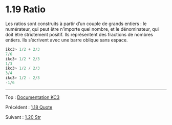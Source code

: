 # 1.19 Ratio

Les ratios sont construits à partir d’un couple de grands entiers :
le numérateur, qui peut être n’importe quel nombre,
et le dénominateur, qui doit être strictement positif.
Ils représentent des fractions de nombres entiers.
Ils s’écrivent avec une barre oblique sans espace.

```elixir
ikc3> 1/2 + 2/3
7/6
ikc3> 1/2 * 2/3
1/3
ikc3> 1/2 / 2/3
3/4
ikc3> 1/2 - 2/3
-1/6
```

---

Top : [Documentation KC3](../)

Précédent : [1.18 Quote](1.18_Quote)

Suivant : [1.20 Str](1.20_Str)
